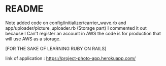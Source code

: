 # README

Note added code on config/initializer/carrier_wave.rb and app/uploader/picture_uploader.rb (Storage part)
  I commented it out because I Can't register an account in AWS
  the code is for production that will use AWS as a storage.


[FOR THE SAKE OF LEARNING RUBY ON RAILS]

link of application : https://project-photo-app.herokuapp.com/
